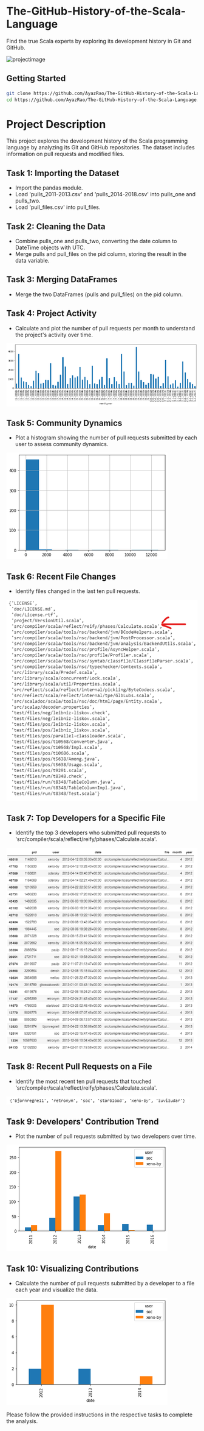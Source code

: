 # The-GitHub-History-of-the-Scala-Language
Find the true Scala experts by exploring its development history in Git and GitHub.

![projectimage](images/redpopcorn.jpg)

## Getting Started

```bash
git clone https://github.com/AyazRao/The-GitHub-History-of-the-Scala-Language.git
cd https://github.com/AyazRao/The-GitHub-History-of-the-Scala-Language.git
```

# Project Description

This project explores the development history of the Scala programming language by analyzing its Git and GitHub repositories. The dataset includes information on pull requests and modified files.

## Task 1: Importing the Dataset

- Import the pandas module.
- Load 'pulls_2011-2013.csv' and 'pulls_2014-2018.csv' into pulls_one and pulls_two.
- Load 'pull_files.csv' into pull_files.

## Task 2: Cleaning the Data

- Combine pulls_one and pulls_two, converting the date column to DateTime objects with UTC.
- Merge pulls and pull_files on the pid column, storing the result in the data variable.

## Task 3: Merging DataFrames

- Merge the two DataFrames (pulls and pull_files) on the pid column.

## Task 4: Project Activity

- Calculate and plot the number of pull requests per month to understand the project's activity over time.

![barplot](images/barplot.png)

## Task 5: Community Dynamics

- Plot a histogram showing the number of pull requests submitted by each user to assess community dynamics.

![histogram](images/histogram.png)

## Task 6: Recent File Changes

- Identify files changed in the last ten pull requests.

![latestfiles](images/latestfiles.png)

## Task 7: Top Developers for a Specific File

- Identify the top 3 developers who submitted pull requests to
  'src/compiler/scala/reflect/reify/phases/Calculate.scala'.
  
![contributors1](images/contributors1.png)

## Task 8: Recent Pull Requests on a File

- Identify the most recent ten pull requests that touched 'src/compiler/scala/reflect/reify/phases/Calculate.scala'.

![contributors2](images/contributors2.png)

## Task 9: Developers' Contribution Trend

- Plot the number of pull requests submitted by two developers over time.

![barplot1](images/barplot1.png)

## Task 10: Visualizing Contributions

- Calculate the number of pull requests submitted by a developer to a file each year and visualize the data.

![barplot2](images/barplot2.png)


Please follow the provided instructions in the respective tasks to complete the analysis.
